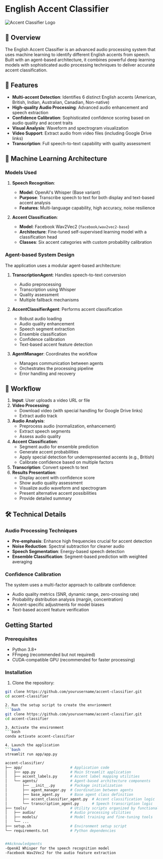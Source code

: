 # English Accent Classifier

![Accent Classifier Logo](https://i.imgur.com/XYZ123.png)

## 📌 Overview

The English Accent Classifier is an advanced audio processing system that uses machine learning to identify different English accents from speech. Built with an agent-based architecture, it combines powerful deep learning models with sophisticated audio processing techniques to deliver accurate accent classification.

## 🌟 Features

- **Multi-accent Detection**: Identifies 6 distinct English accents (American, British, Indian, Australian, Canadian, Non-native)
- **High-quality Audio Processing**: Advanced audio enhancement and speech extraction
- **Confidence Calibration**: Sophisticated confidence scoring based on audio quality and accent traits
- **Visual Analysis**: Waveform and spectrogram visualization
- **Video Support**: Extract audio from video files (including Google Drive links)
- **Transcription**: Full speech-to-text capability with quality assessment

## 🧠 Machine Learning Architecture

### Models Used

1. **Speech Recognition**:
   - **Model**: OpenAI's Whisper (Base variant)
   - **Purpose**: Transcribe speech to text for both display and text-based accent analysis
   - **Features**: Multi-language capability, high accuracy, noise resilience

2. **Accent Classification**:
   - **Model**: Facebook Wav2Vec2 (`facebook/wav2vec2-base`)
   - **Architecture**: Fine-tuned self-supervised learning model with a classification head
   - **Classes**: Six accent categories with custom probability calibration

### Agent-based System Design

The application uses a modular agent-based architecture:

1. **TranscriptionAgent**: Handles speech-to-text conversion
   - Audio preprocessing
   - Transcription using Whisper
   - Quality assessment
   - Multiple fallback mechanisms

2. **AccentClassifierAgent**: Performs accent classification
   - Robust audio loading
   - Audio quality enhancement
   - Speech segment extraction
   - Ensemble classification
   - Confidence calibration
   - Text-based accent feature detection

3. **AgentManager**: Coordinates the workflow
   - Manages communication between agents
   - Orchestrates the processing pipeline
   - Error handling and recovery

## 🔄 Workflow

1. **Input**: User uploads a video URL or file
2. **Video Processing**:
   - Download video (with special handling for Google Drive links)
   - Extract audio track
3. **Audio Analysis**:
   - Preprocess audio (normalization, enhancement)
   - Extract speech segments
   - Assess audio quality
4. **Accent Classification**:
   - Segment audio for ensemble prediction
   - Generate accent probabilities
   - Apply special detection for underrepresented accents (e.g., British)
   - Calibrate confidence based on multiple factors
5. **Transcription**: Convert speech to text
6. **Results Presentation**:
   - Display accent with confidence score
   - Show audio quality assessment
   - Visualize audio waveform and spectrogram
   - Present alternative accent possibilities
   - Provide detailed summary

## 🛠️ Technical Details

### Audio Processing Techniques

- **Pre-emphasis**: Enhance high frequencies crucial for accent detection
- **Noise Reduction**: Spectral subtraction for cleaner audio
- **Speech Segmentation**: Energy-based speech detection
- **Ensemble Classification**: Segment-based prediction with weighted averaging

### Confidence Calibration

The system uses a multi-factor approach to calibrate confidence:
- Audio quality metrics (SNR, dynamic range, zero-crossing rate)
- Probability distribution analysis (margin, concentration)
- Accent-specific adjustments for model biases
- Text-based accent feature verification

## Getting Started

### Prerequisites

- Python 3.8+
- FFmpeg (recommended but not required)
- CUDA-compatible GPU (recommended for faster processing)

### Installation

1. Clone the repository:
```bash
git clone https://github.com/yourusername/accent-classifier.git
cd accent-classifier

2. Run the setup script to create the envrionment
```bash
git clone https://github.com/yourusername/accent-classifier.git
cd accent-classifier

3. Activate the environment
```bash
conda activate accent-classifier

4. Launch the application
```bash 
streamlit run app/app.py

accent-classifier/
├── app/                      # Application code
│   ├── app.py                # Main Streamlit application
│   ├── accent_labels.py      # Accent label mapping utilities
│   └── agents/               # Agent-based architecture components
│       ├── __init__.py       # Package initialization
│       ├── agent_manager.py  # Coordination between agents
│       ├── base_agent.py     # Base agent class definition
│       ├── accent_classifier_agent.py  # Accent classification logic
│       └── transcription_agent.py      # Speech transcription logic
├── tools/                    # Utility scripts organized by functionality
│   ├── audio/                # Audio processing utilities
│   ├── models/               # Model training and fine-tuning tools
│   └── ...
├── setup.sh                  # Environment setup script
└── requirements.txt          # Python dependencies


##Acknowledgments
-OpenAI Whisper for the speech recognition model
-Facebook Wav2Vec2 for the audio feature extraction